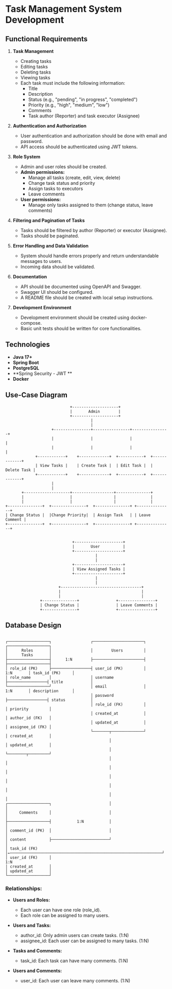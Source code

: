 # Task Management System Development

## Functional Requirements

1. **Task Management**
    - Creating tasks
    - Editing tasks
    - Deleting tasks
    - Viewing tasks
    - Each task must include the following information:
        - Title
        - Description
        - Status (e.g., "pending", "in progress", "completed")
        - Priority (e.g., "high", "medium", "low")
        - Comments
        - Task author (Reporter) and task executor (Assignee)

2. **Authentication and Authorization**
    - User authentication and authorization should be done with email and password.
    - API access should be authenticated using JWT tokens.

3. **Role System**
    - Admin and user roles should be created.
    - **Admin permissions:**
        - Manage all tasks (create, edit, view, delete)
        - Change task status and priority
        - Assign tasks to executors
        - Leave comments
    - **User permissions:**
        - Manage only tasks assigned to them (change status, leave comments)

4. **Filtering and Pagination of Tasks**
    - Tasks should be filtered by author (Reporter) or executor (Assignee).
    - Tasks should be paginated.

5. **Error Handling and Data Validation**
    - System should handle errors properly and return understandable messages to users.
    - Incoming data should be validated.

6. **Documentation**
    - API should be documented using OpenAPI and Swagger.
    - Swagger UI should be configured.
    - A README file should be created with local setup instructions.

7. **Development Environment**
    - Development environment should be created using docker-compose.
    - Basic unit tests should be written for core functionalities.

## Technologies
- **Java 17+**
- **Spring Boot**
- **PostgreSQL**
- **Spring Security - JWT **
- **Docker**

## Use-Case Diagram

```plaintext
                            +--------------------+                    
                            |       Admin        |
                            +--------------------+
                                     |
                                     |
                    +----------------+----------------+----------------+
                    |                |                |                |
                    |                |                |                |                   
             +------------+    +-------------+  +-----------+  +-------------+                           
             | View Tasks |    | Create Task |  | Edit Task |  | Delete Task |
             +------------+    +-------------+  +-----------+  +-------------+
                    |
                    |
       +--------------------+------------------+---------------+
       |                    |                  |               |
       |                    |                  |               | 
+---------------+  +---------------+  +---------------+ +---------------+
| Change Status |  |Change Priority|  | Assign Task   | | Leave Comment |
+---------------+  +---------------+  +---------------+ +---------------+

```
```plaintext

                             +---------------------+
                             |       User          |
                             +---------------------+
                                       |         
                                       |   
                             +---------------------+  
                             | View Assigned Tasks |  
                             +---------------------+  
                                       |
                                       |
                       +-----------------------------------+
                       |                                   |
                       |                                   |
               +---------------+                +----------------+
               | Change Status |                | Leave Comments |
               +---------------+                +----------------+
```

## Database Design

```plaintext

┌──────────────────┐                 ┌──────────────────────┐                 ┌──────────────────┐
│      Roles       │                 │        Users         │                 │      Tasks       │
├──────────────────┤      1:N        ├──────────────────────┤                 ├──────────────────┤
│ role_id (PK)     ├─────────────────┤ user_id (PK)         │       1:N       │ task_id (PK)     │
│ role_name        │                 │ username             ├─────────────────┤ title            │
└──────────────────┘                 │ email                │       1:N       │ description      │
                                     │ password             ├─────────────────┤ status           │
                                     │ role_id (FK)         │                 │ priority         │
                                     │ created_at           │                 │ author_id (FK)   │
                                     │ updated_at           │                 │ assignee_id (FK) │
                                     └───────┬──────────────┘                 │ created_at       │
                                             │                                │ updated_at       │
                                             │                                └────────┬─────────┘
                                             │                                         │
                                             │                                         │
                                             │                                         │
                                             │                                         │
                                             │                                         │
┌──────────────────┐                         │                                         │
│     Comments     │                         │                                         │
├──────────────────┤           1:N           │                                         │
│ comment_id (PK)  │                         │                                         │
│ content          ├─────────────────────────┘                                         │
│ task_id (FK)     │←──────────────────────────────────────────────────────────────────┘
│ user_id (FK)     │                                                    1:N
│ created_at       │
│ updated_at       │
└──────────────────┘
```
### Relationships:

- **Users and Roles:**

   - Each user can have one role (role_id).
   - Each role can be assigned to many users.


- **Users and Tasks:** 
  - author_id: Only admin users can create tasks. (1:N)
  - assignee_id: Each user can be assigned to many tasks. (1:N)


- **Tasks and Comments:**
  - task_id: Each task can have many comments. (1:N)


- **Users and Comments:**
  - user_id: Each user can leave many comments. (1:N)